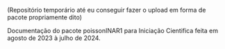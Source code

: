 (Repositório temporário até eu conseguir fazer o upload em forma de pacote propriamente dito)

Documentação do pacote poissonINAR1 para Iniciação Cientifica feita em agosto de 2023 à julho de 2024.
